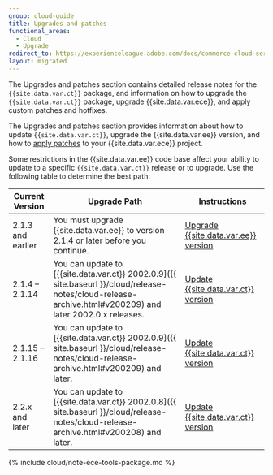 ```yaml
---
group: cloud-guide
title: Upgrades and patches
functional_areas:
  - Cloud
  - Upgrade
redirect_to: https://experienceleague.adobe.com/docs/commerce-cloud-service/user-guide/develop/upgrade/best-practices.html
layout: migrated
---
```

The Upgrades and patches section contains detailed release notes for the `{{site.data.var.ct}}` package, and information on how to upgrade the `{{site.data.var.ct}}` package, upgrade {{site.data.var.ece}}, and apply custom patches and hotfixes.

The Upgrades and patches section provides information about how to update `{{site.data.var.ct}}`, upgrade the {{site.data.var.ee}} version, and how to [apply patches] to your {{site.data.var.ece}} project.

Some restrictions in the {{site.data.var.ee}} code base affect your ability to update to a specific `{{site.data.var.ct}}` release or to upgrade. Use the following table to determine the best path:

| Current Version | Upgrade Path | Instructions
| --- | --- | --- |
| 2.1.3 and earlier | You must upgrade {{site.data.var.ee}} to version 2.1.4 or later before you continue. | [Upgrade {{site.data.var.ee}} version] |
| 2.1.4 – 2.1.14 | You can update to [{{site.data.var.ct}} 2002.0.9]({{ site.baseurl }}/cloud/release-notes/cloud-release-archive.html#v200209) and later 2002.0.x releases. | [Update {{site.data.var.ct}} version] |
| 2.1.15 – 2.1.16 | You can update to [{{site.data.var.ct}} 2002.0.9]({{ site.baseurl }}/cloud/release-notes/cloud-release-archive.html#v200209) and later. | [Update {{site.data.var.ct}} version] |
| 2.2.x and later | You can update to [{{site.data.var.ct}} 2002.0.8]({{ site.baseurl }}/cloud/release-notes/cloud-release-archive.html#v200208) and later. | [Update {{site.data.var.ct}} version] |

{% include cloud/note-ece-tools-package.md %}

[Upgrade {{site.data.var.ee}} version]: {{site.baseurl}}/cloud/project/ece-tools-upgrade-project.html
[Update {{site.data.var.ct}} version]: {{site.baseurl}}/cloud/project/ece-tools-update.html
[apply patches]: {{site.baseurl}}/cloud/project/project-patch.html

